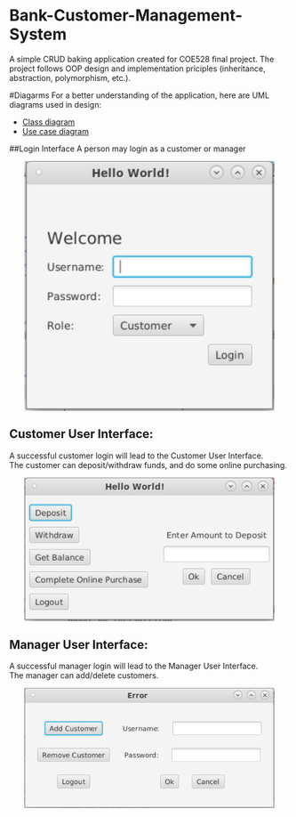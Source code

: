# Bank-Customer-Management-System
 
A simple CRUD baking application created for COE528 final project. The project follows OOP design and implementation priciples (inheritance, abstraction, polymorphism, etc.). 

#Diagarms
For a better understanding of the application, here are UML diagrams used in design:
- [Class diagram](https://htmlpreview.github.io/?https://github.com/RansikaP/Bank-Customer-Management-System/blob/master/images/ClassDiagram.class.violet.html)
- [Use case diagram](https://htmlpreview.github.io/?https://github.com/RansikaP/Bank-Customer-Management-System/blob/master/images/UseCaseDiagram.ucase.violet.html)

##Login Interface
A person may login as a customer or manager

<p align="center" style="vertical-align: top; position: relative" >
<img align="top" style="vertical-align:top" src="https://github.com/RansikaP/Bank-Customer-Management-System/blob/master/images/login.PNG" width="450"/>
</p>

## Customer User Interface:
A successful customer login will lead to the Customer User Interface.<br>
The customer can deposit/withdraw funds, and do some online purchasing. <br>

<p align="center" style="vertical-align: top; position: relative" >
<img align="top" style="vertical-align:top" src="https://github.com/RansikaP/Bank-Customer-Management-System/blob/master/images/customer.PNG" width="450"/>
</p>

## Manager User Interface:
A successful manager login will lead to the Manager User Interface.<br>
The manager can add/delete customers. <br>

<p align="center" style="vertical-align: top; position: relative" >
<img align="top" style="vertical-align:top" src="https://github.com/RansikaP/Bank-Customer-Management-System/blob/master/images/manager.PNG" width="450"/>
</p>
